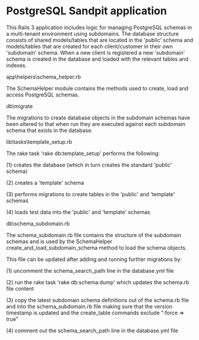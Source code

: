 # PostgreSQL Sandpit application

This Rails 3 application includes logic for managing PostgreSQL schemas in a multi-tenant
environment using subdomains. The database structure consists of shared models/tables that
are located in the 'public' schema and models/tables that are created for each client/customer
in their own 'subdomain' schema. When a new client is registered a new 'subdomain' schema is
created in the database and loaded with the relevant tables and indexes.

app\helpers\schema_helper.rb

The SchemaHelper module contains the methods used to create, load and access PostgreSQL schemas.

db\migrate

The migrations to create database objects in the subdomain schemas have been altered to that when run
they are executed against each subdomain schema that exists in the database.

lib\tasks\template_setup.rb

The rake task 'rake db:template_setup' performs the following:

 (1) creates the database (which in turn creates the standard 'public' schema)

 (2) creates a 'template' schema 

 (3) performs migrations to create tables in the 'public' and 'template' schemas

 (4) loads test data into the 'public' and 'template' schemas

db\schema_subdomain.rb

The schema_subdomain.rb file contains the structure of the subdomain schemas and is used
by the SchemaHelper create_and_load_subdomain_schema method to load the schema objects.

This file can be updated after adding and running further migrations by:

 (1) uncomment the schema_search_path line in the database.yml file

 (2) run the rake task 'rake db:schema:dump' which updates the schema.rb file content

 (3) copy the latest subdomain schema definitions out of the schema.rb file and into the schema_subdomain.rb file making sure that the version timestamp is updated and the create_table commands exclude ":force => true"

 (4) comment out the schema_search_path line in the database.yml file
